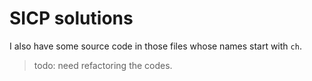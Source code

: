 # SICP solutions
I also have some source code in those files whose names start with `ch`.

>todo: need refactoring the codes.
